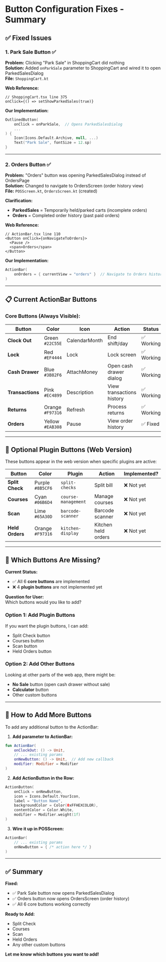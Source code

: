 # Button Configuration Fixes - Summary

## ✅ Fixed Issues

### **1. Park Sale Button** ✅

**Problem:** Clicking "Park Sale" in ShoppingCart did nothing  
**Solution:** Added `onParkSale` parameter to ShoppingCart and wired it to open ParkedSalesDialog  
**File:** `ShoppingCart.kt`

**Web Reference:**

```tsx
// ShoppingCart.tsx line 375
onClick={() => setShowParkedSales(true)}
```

**Our Implementation:**

```kotlin
OutlinedButton(
    onClick = onParkSale,  // Opens ParkedSalesDialog
    ...
) {
    Icon(Icons.Default.Archive, null, ...)
    Text("Park Sale", fontSize = 12.sp)
}
```

---

### **2. Orders Button** ✅

**Problem:** "Orders" button was opening ParkedSalesDialog instead of OrdersPage  
**Solution:** Changed to navigate to OrdersScreen (order history view)  
**File:** `POSScreen.kt`, `OrdersScreen.kt` (created)

**Clarification:**

- **ParkedSales** = Temporarily held/parked carts (incomplete orders)
- **Orders** = Completed order history (past paid orders)

**Web Reference:**

```tsx
// ActionBar.tsx line 110
<Button onClick={onNavigateToOrders}>
  <Pause />
  <span>Orders</span>
</Button>
```

**Our Implementation:**

```kotlin
ActionBar(
    onOrders = { currentView = "orders" }  // Navigate to Orders history
)
```

---

## 📋 Current ActionBar Buttons

### **Core Buttons (Always Visible):**

| Button | Color | Icon | Action | Status |
|--------|-------|------|--------|--------|
| **Clock Out** | Green `#22C55E` | CalendarMonth | End shift/day | ✅ Working |
| **Lock** | Red `#EF4444` | Lock | Lock screen | ✅ Working |
| **Cash Drawer** | Blue `#3B82F6` | AttachMoney | Open cash drawer dialog | ✅ Working |
| **Transactions** | Pink `#EC4899` | Description | View transactions history | ✅ Working |
| **Returns** | Orange `#F97316` | Refresh | Process returns | ✅ Working |
| **Orders** | Yellow `#EAB308` | Pause | View order history | ✅ Fixed |

---

## 🔌 Optional Plugin Buttons (Web Version)

These buttons appear in the web version when specific plugins are active:

| Button | Color | Plugin | Action | Implemented? |
|--------|-------|--------|--------|--------------|
| **Split Check** | Purple `#8B5CF6` | `split-checks` | Split bill | ❌ Not yet |
| **Courses** | Cyan `#06B6D4` | `course-management` | Manage courses | ❌ Not yet |
| **Scan** | Lime `#65A30D` | `barcode-scanner` | Barcode scanner | ❌ Not yet |
| **Held Orders** | Orange `#F97316` | `kitchen-display` | Kitchen held orders | ❌ Not yet |

---

## 🎯 Which Buttons Are Missing?

**Current Status:**

- ✅ All 6 **core buttons** are implemented
- ❌ 4 **plugin buttons** are not implemented yet

**Question for User:**  
Which buttons would you like to add?

### **Option 1: Add Plugin Buttons**

If you want the plugin buttons, I can add:

- Split Check button
- Courses button
- Scan button
- Held Orders button

### **Option 2: Add Other Buttons**

Looking at other parts of the web app, there might be:

- **No Sale** button (open cash drawer without sale)
- **Calculator** button
- Other custom buttons

---

## 📝 How to Add More Buttons

To add any additional button to the ActionBar:

1. **Add parameter to ActionBar:**

```kotlin
fun ActionBar(
    onClockOut: () -> Unit,
    // ... existing params
    onNewButton: () -> Unit,  // Add new callback
    modifier: Modifier = Modifier
)
```

2. **Add ActionButton in the Row:**

```kotlin
ActionButton(
    onClick = onNewButton,
    icon = Icons.Default.YourIcon,
    label = "Button Name",
    backgroundColor = Color(0xFFHEXCOLOR),
    contentColor = Color.White,
    modifier = Modifier.weight(1f)
)
```

3. **Wire it up in POSScreen:**

```kotlin
ActionBar(
    // ... existing params
    onNewButton = { /* action here */ }
)
```

---

## ✅ Summary

**Fixed:**

- ✅ Park Sale button now opens ParkedSalesDialog
- ✅ Orders button now opens OrdersScreen (order history)
- ✅ All 6 core buttons working correctly

**Ready to Add:**

- Split Check
- Courses
- Scan
- Held Orders
- Any other custom buttons

**Let me know which buttons you want to add!**
